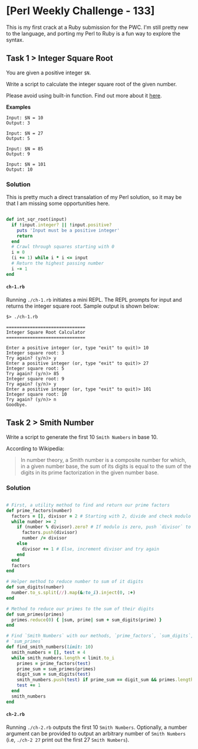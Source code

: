 # [Perl Weekly Challenge - 133]

This is my first crack at a Ruby submission for the PWC.  I'm still pretty new
to the language, and porting my Perl to Ruby is a fun way to explore the syntax.

## Task 1 > Integer Square Root

You are given a positive integer `$N`.

Write a script to calculate the integer square root of the given number.

Please avoid using built-in function.  Find out more about it [here].

**Examples**

```
Input: $N = 10
Output: 3

Input: $N = 27
Output: 5

Input: $N = 85
Output: 9

Input: $N = 101
Output: 10
```

### Solution

This is pretty much a direct transalation of my Perl solution, so it may be that
I am missing some opportunities here. 

```ruby

def int_sqr_root(input)
  if !input.integer? || !input.positive?
    puts 'Input must be a positive integer'
    return
  end
  # Crawl through squares starting with 0
  i = 0
  (i += 1) while i * i <= input
  # Return the highest passing number
  i -= 1
end

```

#### `ch-1.rb`

Running `./ch-1.rb` initiates a mini REPL.  The REPL prompts for input and
returns the integer square root.  Sample output is shown below:

```
$> ./ch-1.rb

==============================
Integer Square Root Calculator
==============================

Enter a positive integer (or, type "exit" to quit)> 10
Integer square root: 3
Try again? (y/n)> y
Enter a positive integer (or, type "exit" to quit)> 27
Integer square root: 5
Try again? (y/n)> 85
Integer square root: 9
Try again? (y/n)> y
Enter a positive integer (or, type "exit" to quit)> 101
Integer square root: 10
Try again? (y/n)> n
Goodbye.

```

## Task 2 > Smith Number

Write a script to generate the first 10 `Smith Numbers` in base 10.

According to Wikipedia:

> In number theory, a Smith number is a composite number for which, in a given
> number base, the sum of its digits is equal to the sum of the digits in its
> prime factorization in the given number base.

### Solution

```ruby

# First, a utility method to find and return our prime factors
def prime_factors(number)
  factors = [], divisor = 2 # Starting with 2, divide and check modulo
  while number >= 2
    if (number % divisor).zero? # If modulo is zero, push `divisor` to `factors`
      factors.push(divisor)
      number /= divisor
    else
      divisor += 1 # Else, increment divisor and try again
    end
  end
  factors
end

# Helper method to reduce number to sum of it digits
def sum_digits(number)
  number.to_s.split(//).map(&:to_i).inject(0, :+)
end

# Method to reduce our primes to the sum of their digits
def sum_primes(primes)
  primes.reduce(0) { |sum, prime| sum + sum_digits(prime) }
end

# Find `Smith Numbers` with our methods, `prime_factors`, `sum_digits`,
# `sum_primes`
def find_smith_numbers(limit: 10)
  smith_numbers = [], test = 4
  while smith_numbers.length < limit.to_i
    primes = prime_factors(test)
    prime_sum = sum_primes(primes)
    digit_sum = sum_digits(test)
    smith_numbers.push(test) if prime_sum == digit_sum && primes.length > 1
    test += 1
  end
  smith_numbers
end

```

#### `ch-2.rb`

Running `./ch-2.rb` outputs the first 10 `Smith Numbers`.  Optionally, a number
argument can be provided to output an arbitrary number of `Smith Numbers` (i.e,
`./ch-2 27` print out the first 27 `Smith Numbers`).

[Perl Weekly Challenge]: https://theweeklychallenge.org/blog/perl-weekly-challenge-133/
[here]: https://en.wikipedia.org/wiki/Integer_square_root

